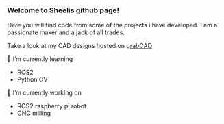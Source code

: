 ### Welcome to Sheelis github page!

Here you will find code from some of the projects i have developed.
I am a passionate maker and a jack of all trades.

Take a look at my CAD designs hosted on [grabCAD](https://grabcad.com/sheelis-1)

🌱 I’m currently learning
  - ROS2
  - Python CV

🔭 I’m currently working on
  - ROS2 raspberry pi robot
  - CNC milling
